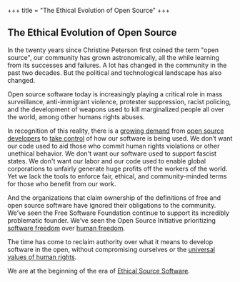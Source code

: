 +++
title = "The Ethical Evolution of Open Source"
+++

## The Ethical Evolution of Open Source

In the twenty years since Christine Peterson first coined the term "open source", our community has grown astronomically, all the while learning from its successes and failures. A lot has changed in the community in the past two decades. But the political and technological landscape has also changed.

Open source software today is increasingly playing a critical role in mass surveillance, anti-immigrant violence, protester suppression, racist policing, and the development of weapons used to kill marginalized people all over the world, among other humans rights abuses.  

In recognition of this reality, there is a [growing demand](https://mijente.net/notechforice/) from [open source developers](https://www.wired.com/story/open-source-license-requires-users-do-no-harm/amp) to [take control](https://www.zdnet.com/article/developer-takes-down-ruby-library-after-he-finds-out-ice-was-using-it/) of how our software is being used. We don’t want our code used to aid those who commit human rights violations or other unethical behavior. We don't want our software used to support fascist states. We don't want our labor and our code used to enable global corporations to unfairly generate huge profits off the workers of the world. Yet we lack the tools to enforce fair, ethical, and community-minded terms for those who benefit from our work.

And the organizations that claim ownership of the definitions of free and open source software have ignored their obligations to the community. We’ve seen the Free Software Foundation continue to support its incredibly problematic founder. We’ve seen the Open Source Initiative prioritizing [software freedom](https://opensource.org/faq#evil) over [human freedom](https://twitter.com/OpenSourceOrg/status/1176229398929977344).

The time has come to reclaim authority over what it means to develop software in the open, without compromising ourselves or the [universal values of human rights](https://www.un.org/en/universal-declaration-human-rights/).

We are at the beginning of the era of [Ethical Source Software](/definition/).
